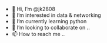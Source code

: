 - 👋 Hi, I’m @jk2808
- 👀 I’m interested in data & networking
- 🌱 I’m currently learning python
- 💞️ I’m looking to collaborate on ..
- 📫 How to reach me ..

<!---
jk2808/jk2808 is a ✨ special ✨ repository because its `README.md` (this file) appears on your GitHub profile.
You can click the Preview link to take a look at your changes.
--->
